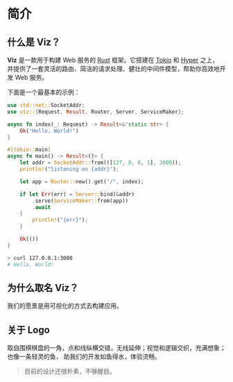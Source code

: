# 简介

## 什么是 Viz？

**Viz** 是一款用于构建 Web 服务的 [Rust] 框架。它搭建在 [Tokio] 和 [Hyper] 之上，
并提供了一套灵活的路由、简洁的请求处理、健壮的中间件模型，帮助你高效地开发 Web 服务。

下面是一个最基本的示例：

```rust
use std::net::SocketAddr;
use viz::{Request, Result, Router, Server, ServiceMaker};

async fn index(_: Request) -> Result<&'static str> {
    Ok("Hello, World!")
}

#[tokio::main]
async fn main() -> Result<()> {
    let addr = SocketAddr::from(([127, 0, 0, 1], 3000));
    println!("listening on {addr}");

    let app = Router::new().get("/", index);

    if let Err(err) = Server::bind(&addr)
        .serve(ServiceMaker::from(app))
        .await
    {
        println!("{err}");
    }

    Ok(())
}
```

```bash
> curl 127.0.0.1:3000
# Hello, World!
```

## 为什么取名 Viz？

我们的愿景是用可视化的方式去构建应用。

## 关于 Logo

取自围棋棋盘的一角，点和线纵横交错，无线延伸；视觉和逻辑交织，充满想象；也像一条轻灵的鱼， 助我们的开发如鱼得水，体验流畅。

> 目前的设计还很朴素，不够醒目。

[rust]: https://rust-lang.org/
[tokio]: https://tokio.rs/
[hyper]: https://hyper.rs/

